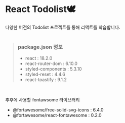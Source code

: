 # React Todolist🕊

다양한 버전의 Todolist 프로젝트를 통해 리액트를 학습합니다.
<br/><br/>

> ### package.json 정보
> + react : 18.2.0
> + react-router-dom : 6.10.0
> + styled-components : 5.3.10
> + styled-reset : 4.4.6
> + react-toastify : 9.1.2
<br/>

추후에 사용할 fontawsome 라이브러리
+ @fortawesome/free-solid-svg-icons : 6.4.0
+ @fortawesome/react-fontawesome : 0.2.0
